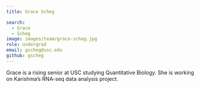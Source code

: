 ```yaml
---
title: Grace Scheg

search:
  - Grace 
  - Scheg
image: images/team/grace-scheg.jpg
role: undergrad
email: gscheg@usc.edu
github: gscheg
---
```


Grace is a rising senior at USC studying Quantitative Biology. She is working on Karishma’s RNA-seq data analysis project.
